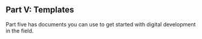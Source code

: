 ## Part V: Templates

Part five has documents you can use to get started with digital development in the field.

 

